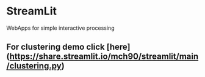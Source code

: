 # StreamLit
 WebApps for simple interactive processing
 
 ## For clustering demo click [here] (https://share.streamlit.io/mch90/streamlit/main/clustering.py)


